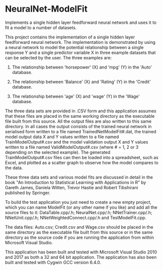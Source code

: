 # NeuralNet-ModelFit
Implements a single hidden layer feedforward neural network and uses it to fit a model to a number of datasets.

This project contains the implementation of a single hidden layer feedforward neural network.  The implementation is demonstrated by using a neural network to model the potential relationship between a single response Y and a single predictor variable X in three example datasets that can be selected by the user. The three examples are:

 1) The relationship between 'horsepower' (X) and 'mpg' (Y) in the 'Auto' database.

 2) The relationship between 'Balance' (X) and 'Rating' (Y) in the 'Credit' database.

 3) The relationship between 'age' (X) and 'wage' (Y) in the 'Wage' database.

The three data sets are provided in .CSV form and this application assumes that these files are placed in the same working directory as the executable file built from this source. All the output files are also written to this same directory. In all cases the output consists of the trained neural network in serialised form written to a file named TrainedNetModelFit#.dat, the trained model output data X and Y values written to a file named TrainModelOutput#.csv and the model validation output X and Y values written to a file named ValidModelOutput#.csv (where # = 1, 2 or 3 depending on the selected example).  The generated TrainModelOutput#.csv files can then be loaded into a spreadsheet, such as Excel, and plotted as a scatter graph to observe how the model compares to the data.

These three data sets and various model fits are discussed in detail in the book "An Introduction to Statistical Learning with Applications in R" by Gareth James, Daniela Witten, Trevor Hastie and Robert Tibshirani published by Springer.

To build the test application you just need to create a new empty project, which you can name ModelFit (or any other name if you like) and add all the source files to it: DataTable.cpp/.h; NeuralNet.cpp/.h; NNetTrainer.cpp/.h; NNetUnit.cpp/.h; NNetWeightedConnect.cpp/.h and TestModelFit.cpp.

The data files: Auto.csv; Credit.csv and Wage.csv should be placed in the same directory as the executable file built from this source or in the same directory as the source code if you are running the application from within Microsoft Visual Studio.

This application has been built and tested with Microsoft Visual Studio 2010 and 2017 as both a 32 and 64 bit application.  The application has also been built and tested with Cygwin GCC version 6.4.0.
